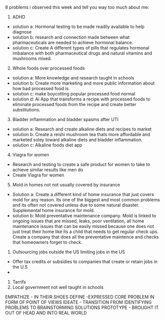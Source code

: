 8 problems i observed this week and tell you way too much about me:

1. ADHD
- solution a: Hormonal testing to be made readily available to help diagnose
- solution b: research and connection made between what pharmaceuticals are needed to achieve hormonal balance.
- solution c: Create A different types of pills that regulates hormonal imbalance with both pharmaceutical drugs and natural vitamins and mushrooms mixed.

2. Whole foods over processed foods
- solution a: More knowledge and research taught in schools
- solution b:  Create more marketing and more public information about how bad processed food is.
- solution c: make boycotting popular processed food normal
- solution d: Ai App that transforms a recipe with processed foods to eliminate processed foods from the recipe and create better substitutions.

3. Bladder inflammation and bladder spasms after UTI 
- solution a: Research and create alkaline diets and recipes to market
- solution b: Create a reishi mushroom tea thats more affordable and marketed soley toward alkaline diets and bladder inflammation.
- solution c: Alkaline foods diet app

4. Viagra for women
- Research and testing to create a safe product for women to take to achieve similar results like men do
- Create Viagra for women

5. Mold in homes not not usually covered by insurance 
- Solution a: Create a different kind of home insurance that just covers mold for any reason. Its one of the biggest and most common problems and its often not covered unless due to some natural disaster. Supplemental home insurance for mold.
- solution b: Mold preventative maintenance company. Mold is linked to ongoing issues that are missed, leaks, poor ventilation, all home maintenance issues that can be easily missed because one does not just treat their home like its a child that needs to get regular check ups. Create a company that does all the preventative maintence and checks that homeowners forget to check.

1. Outsourcing jobs outside the US limiting jobs in the US
-  Offer tax credits or subsidies to companies that create or retain jobs in the U.S
- 
1. Tarrifs
2.  Local government not well taught in schools


EMPATHIZE - IN THEIR SHOES
DEFINE -EXPRESSED CORE PROBLEM IN FORM OF POINT OF VIEWS
IDEATE - TRANSITION FROM IDENTIFYING PROBLEMS TO BRAINSTORMING SOLUTIONS
PROTOTYPE - BROUGHT IT OUT OF HEAD AND INTO REAL WORLD